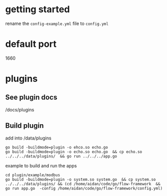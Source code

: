 
# getting started
rename the `config-example.yml` file to `config.yml`

# default port
1660

# plugins
## See plugin docs
/docs/plugins


## Build plugin
add into /data/plugins

```
go build -buildmode=plugin -o ehco.so echo.go
go build -buildmode=plugin -o echo.so echo.go  && cp echo.so  ../../../data/plugins/  && go run ../../../app.go
```

example to build and run the apps
```
cd plugin/example/modbus
go build -buildmode=plugin -o system.so system.go  && cp system.so  ../../../data/plugins/ && (cd /home/aidan/code/go/flow-framework  && go run app.go  -config /home/aidan/code/go/flow-framework/config.yml)
```
